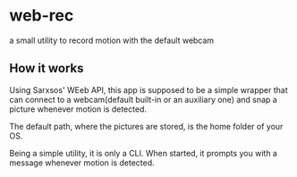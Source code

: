 # web-rec
a small utility to record motion with the default webcam 

## How it works

Using Sarxsos' WEeb API, this app is supposed to be a simple wrapper that can connect to a webcam(default built-in or an auxiliary one) and snap a picture whenever motion is detected. 

The default path, where the pictures are stored, is the home folder of your OS.

Being a simple utility, it is only a CLI. When started, it prompts you with a message whenever motion is detected.



